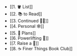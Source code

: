 - [[1. 🪣 List]]
- [[2. 📚 to Read]]
- [[3. Continued 👨‍💻]]
- [[4. Personal 🕸]]
- [[5. 🍕 Plans]]
- [[6. Powerlifting 🍖]]
- [[7. Raise a 🐶]]
- [[8. ☕️ Finer Things Book Club]]
